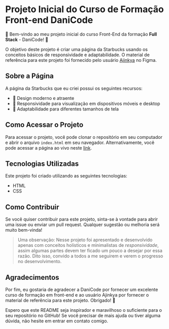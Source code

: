 
# Projeto Inicial do Curso de Formação Front-end DaniCode

🚀 Bem-vindo ao meu projeto inicial do curso Front-End da formação **Full Stack** - DaniCode! 🚀

O objetivo deste projeto é criar uma página da Starbucks usando os conceitos básicos de responsividade e adaptabilidade. O material de referência para este projeto foi fornecido pelo usuário [Ajinkya](!https://www.figma.com/community/file/1118108458858472573) no Figma.

## Sobre a Página

A página da Starbucks que eu criei possui os seguintes recursos:

-   🌟 Design moderno e atraente
-   🌟 Responsividade para visualização em dispositivos móveis e desktop
-   🌟 Adaptabilidade para diferentes tamanhos de tela

## Como Acessar o Projeto

Para acessar o projeto, você pode clonar o repositório em seu computador e abrir o arquivo `index.html` em seu navegador. Alternativamente, você pode acessar a página ao vivo neste [link](!https://samcolt36.github.io/dev-front-end-initial-danicode-project-01-/).

## Tecnologias Utilizadas

Este projeto foi criado utilizando as seguintes tecnologias:

-   HTML
-   CSS

## Como Contribuir

Se você quiser contribuir para este projeto, sinta-se à vontade para abrir uma issue ou enviar um pull request. Qualquer sugestão ou melhoria será muito bem-vinda! 
>Uma observação: Nesse projeto foi apresentado e desenvolvido apenas com conceitos holísticos e minimalistas de *responsividade*, assim algumas partes devem ter ficado um pouco a desejar por essa razão. Dito isso, convido a todos a me seguirem e verem o progresso no desenvolvimento.

## Agradecimentos

Por fim, eu gostaria de agradecer a DaniCode por fornecer um excelente curso de formação em front-end e ao usuário Ajinkya por fornecer o material de referência para este projeto. Obrigado! 🙏

Espero que este README seja inspirador e maravilhoso o suficiente para o seu repositório no GitHub! Se você precisar de mais ajuda ou tiver alguma dúvida, não hesite em entrar em contato comigo.

